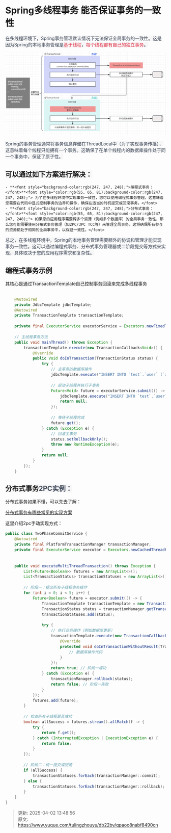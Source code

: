 # Spring多线程事务 能否保证事务的一致性

<font style="color:rgb(55, 65, 81);background-color:rgb(247, 247, 248);">在多线程环境下，Spring事务管理默认情况下无法保证全局事务的一致性。这是因为Spring的本地事务管理是</font><font style="color:#DF2A3F;background-color:rgb(247, 247, 248);">基于线程</font><font style="color:rgb(55, 65, 81);background-color:rgb(247, 247, 248);">，</font><font style="color:#DF2A3F;background-color:rgb(247, 247, 248);">每个线程都有自己的独立事务</font><font style="color:rgb(55, 65, 81);background-color:rgb(247, 247, 248);">。</font>

![1743572856343-6a94e555-f30f-4f67-95cd-585a14434d6b.png](./img/bF0WNYwjbdlxPK76/1743572856343-6a94e555-f30f-4f67-95cd-585a14434d6b-450460.png)

<font style="color:rgb(55, 65, 81);background-color:rgb(247, 247, 248);">Spring的事务管理通常将事务信息存储在ThreadLocal中（为了实现事务传播），这意味着每个线程只能拥有一个事务。这确保了在单个线程内的数据库操作处于同一个事务中，保证了原子性。</font>

<font style="color:rgb(55, 65, 81);background-color:rgb(247, 247, 248);"></font>

## <font style="background-color:rgb(247, 247, 248);">可以通过如下方案进行解决：</font>
    - **<font style="background-color:rgb(247, 247, 248);">编程式事务：</font>**<font style="color:rgb(55, 65, 81);background-color:rgb(247, 247, 248);"> 为了在多线程环境中实现事务一致性，您可以使用编程式事务管理。这意味着您需要在代码中显式控制事务的边界和操作，确保在适当的时机提交或回滚事务。</font>
    - **<font style="background-color:rgb(247, 247, 248);">分布式事务：</font>**<font style="color:rgb(55, 65, 81);background-color:rgb(247, 247, 248);"> 如果您的应用程序需要跨多个资源（例如多个数据库）的全局事务一致性，那么您可能需要使用分布式事务管理（如2PC/3PC TCC等）来管理全局事务。这将确保所有参与的资源都处于相同的全局事务中，以保证一致性。</font>

<font style="color:rgb(55, 65, 81);background-color:rgb(247, 247, 248);">总之，在多线程环境中，Spring的本地事务管理需要额外的协调和管理才能实现事务一致性。这可以通过编程式事务、分布式事务管理器或二阶段提交等方式来实现，具体取决于您的应用程序需求和复杂性。</font>

<font style="color:rgb(55, 65, 81);background-color:rgb(247, 247, 248);"></font>

## <font style="background-color:rgb(247, 247, 248);">编程式事务示例</font>
<font style="background-color:rgb(247, 247, 248);">其核心是通过TransactionTemplate自己控制事务回滚来完成多线程事务</font>

```java

    @Autowired
    private JdbcTemplate jdbcTemplate;
    @Autowired  
    private TransactionTemplate transactionTemplate;

    private final ExecutorService executorService = Executors.newFixedThreadPool(2);

    // 主线程事务方法  
    public void mainThread() throws Exception {  
        transactionTemplate.execute(new TransactionCallback<Void>() {
            @Override  
            public Void doInTransaction(TransactionStatus status) {
                try {  
                    // 主事务的数据库操作  
                    jdbcTemplate.execute("INSERT INTO `test`.`user` (`age`, `name`, `city`) VALUES (18, 'xushu', 'BeiJin');");

                    // 启动子线程并执行子事务
                    Future<Void> future = executorService.submit(() -> {
						jdbcTemplate.execute("INSERT INTO `test`.`user` (`age`, `name`, `city`) VALUES (18, 'xushu', 'BeiJin');");
                        return null;
                    });

                    // 等待子线程完成
                    future.get();
                } catch (Exception e) {  
                    // 回滚主事务  
                    status.setRollbackOnly();  
                    throw new RuntimeException(e);  
                }  
                return null;  
            }  
        });  
    }   
```

## <font style="background-color:rgb(247, 247, 248);">分布式事务</font><font style="color:rgb(55, 65, 81);background-color:rgb(247, 247, 248);">2PC实例：</font>
分布式事务如果不懂，可以先去了解：

[分布式事务有哪些常见的实现方案](https://www.yuque.com/tulingzhouyu/db22bv/veg93i11n9qqs45e?singleDoc#)

 这里介绍2pc手动实现方式：

 

```java
public class TwoPhaseCommitService {
    @Autowired
    private final PlatformTransactionManager transactionManager;
    private final ExecutorService executor = Executors.newCachedThreadPool();
 

    public void executeMultiThreadTransaction() throws Exception {
        List<Future<Boolean>> futures = new ArrayList<>();
        List<TransactionStatus> transactionStatuses = new ArrayList<>();

        // 阶段一：提交所有子线程事务操作
        for (int i = 0; i < 5; i++) {
            Future<Boolean> future = executor.submit(() -> {
                TransactionTemplate transactionTemplate = new TransactionTemplate(transactionManager);
                TransactionStatus status = transactionManager.getTransaction(null);
                transactionStatuses.add(status);

                try {
                    // 执行业务操作（例如数据库更新）
                    transactionTemplate.execute(new TransactionCallbackWithoutResult() {
                        @Override
                        protected void doInTransactionWithoutResult(TransactionStatus status) {
                            // 数据库操作代码
                        }
                    });
                    return true; // 阶段一成功
                } catch (Exception e) {
                    transactionManager.rollback(status);
                    return false; // 阶段一失败
                }
            });
            futures.add(future);
        }

        // 检查所有子线程是否成功
        boolean allSuccess = futures.stream().allMatch(f -> {
            try {
                return f.get();
            } catch (InterruptedException | ExecutionException e) {
                return false;
            }
        });

        // 阶段二：统一提交或回滚
        if (allSuccess) {
            transactionStatuses.forEach(transactionManager::commit);
        } else {
            transactionStatuses.forEach(transactionManager::rollback);
        }
    }
}
```



> 更新: 2025-04-02 13:48:56  
> 原文: <https://www.yuque.com/tulingzhouyu/db22bv/qpaoo8nabf8490cn>